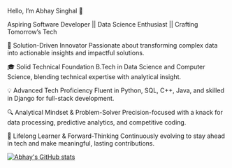 Hello, I’m Abhay Singhal 👋

Aspiring Software Developer  ||  Data Science Enthusiast  ||  Crafting Tomorrow’s Tech

🚀 Solution-Driven Innovator
Passionate about transforming complex data into actionable insights and impactful solutions.

🎓 Solid Technical Foundation
B.Tech in Data Science and Computer Science, blending technical expertise with analytical insight.

💡 Advanced Tech Proficiency
Fluent in Python, SQL, C++, Java, and skilled in Django for full-stack development.

🔍 Analytical Mindset & Problem-Solver
Precision-focused with a knack for data processing, predictive analytics, and competitive coding.

🌱 Lifelong Learner & Forward-Thinking
Continuously evolving to stay ahead in tech and make meaningful, lasting contributions.


[![Abhay's GitHub stats](https://github-readme-stats.vercel.app/api?username=mdpabhay&show_icons=true&theme=dark#gh-dark-mode-only)](https://github.com/mdpabhay/github-readme-stats#gh-dark-mode-only)
